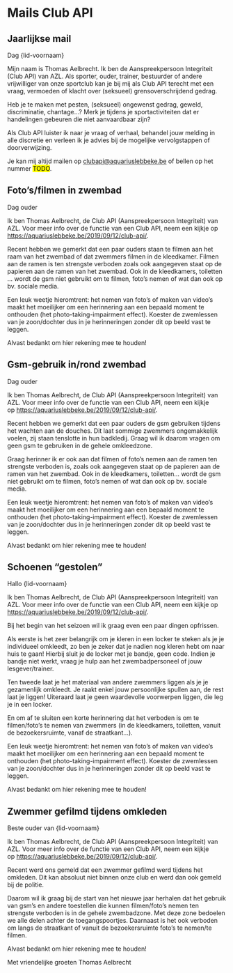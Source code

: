# Mails Club API

## Jaarlijkse mail

Dag {lid-voornaam}

Mijn naam is Thomas Aelbrecht. Ik ben de Aanspreekpersoon Integriteit (Club API) van AZL. Als sporter, ouder, trainer, bestuurder of andere vrijwilliger van onze sportclub kan je bij mij als Club API terecht met een vraag, vermoeden of klacht over (seksueel) grensoverschrijdend gedrag.

Heb je te maken met pesten, (seksueel) ongewenst gedrag, geweld, discriminatie, chantage…? Merk je tijdens je sportactiviteiten dat er handelingen gebeuren die niet aanvaardbaar zijn?

Als Club API luister ik naar je vraag of verhaal, behandel jouw melding in alle discretie en verleen ik je advies bij de mogelijke vervolgstappen of doorverwijzing.

Je kan mij altijd mailen op <clubapi@aquariuslebbeke.be> of bellen op het nummer <mark>TODO</mark>.

## Foto’s/filmen in zwembad

Dag ouder

Ik ben Thomas Aelbrecht, de Club API (Aanspreekpersoon Integriteit) van AZL. Voor meer info over de functie van een Club API, neem een kijkje op <https://aquariuslebbeke.be/2019/09/12/club-api/>.

Recent hebben we gemerkt dat een paar ouders staan te filmen aan het raam van het zwembad of dat zwemmers filmen in de kleedkamer. Filmen aan de ramen is ten strengste verboden zoals ook aangegeven staat op de papieren aan de ramen van het zwembad. Ook in de kleedkamers, toiletten … wordt de gsm niet gebruikt om te filmen, foto’s nemen of wat dan ook op bv. sociale media.

Een leuk weetje hieromtrent: het nemen van foto’s of maken van video’s maakt het moeilijker om een herinnering aan een bepaald moment te onthouden (het photo-taking-impairment effect). Koester de zwemlessen van je zoon/dochter dus in je herinneringen zonder dit op beeld vast te leggen.

Alvast bedankt om hier rekening mee te houden!

## Gsm-gebruik in/rond zwembad

Dag ouder

Ik ben Thomas Aelbrecht, de Club API (Aanspreekpersoon Integriteit) van AZL. Voor meer info over de functie van een Club API, neem een kijkje op <https://aquariuslebbeke.be/2019/09/12/club-api/>.

Recent hebben we gemerkt dat een paar ouders de gsm gebruiken tijdens het wachten aan de douches. Dit laat sommige zwemmers ongemakkelijk voelen, zij staan tenslotte in hun badkledij. Graag wil ik daarom vragen om geen gsm te gebruiken in de gehele omkleedzone.

Graag herinner ik er ook aan dat filmen of foto’s nemen aan de ramen ten strengste verboden is, zoals ook aangegeven staat op de papieren aan de ramen van het zwembad. Ook in de kleedkamers, toiletten… wordt de gsm niet gebruikt om te filmen, foto’s nemen of wat dan ook op bv. sociale media.

Een leuk weetje hieromtrent: het nemen van foto’s of maken van video’s maakt het moeilijker om een herinnering aan een bepaald moment te onthouden (het photo-taking-impairment effect). Koester de zwemlessen van je zoon/dochter dus in je herinneringen zonder dit op beeld vast te leggen.

Alvast bedankt om hier rekening mee te houden!

## Schoenen “gestolen”

Hallo {lid-voornaam}

Ik ben Thomas Aelbrecht, de Club API (Aanspreekpersoon Integriteit) van AZL. Voor meer info over de functie van een Club API, neem een kijkje op <https://aquariuslebbeke.be/2019/09/12/club-api/>.

Bij het begin van het seizoen wil ik graag even een paar dingen opfrissen.

Als eerste is het zeer belangrijk om je kleren in een locker te steken als je je individueel omkleedt, zo ben je zeker dat je nadien nog kleren hebt om naar huis te gaan! Hierbij sluit je de locker met je bandje, geen code. Indien je bandje niet werkt, vraag je hulp aan het zwembadpersoneel of jouw lesgever/trainer.

Ten tweede laat je het materiaal van andere zwemmers liggen als je je gezamenlijk omkleedt. Je raakt enkel jouw persoonlijke spullen aan, de rest laat je liggen! Uiteraard laat je geen waardevolle voorwerpen liggen, die leg je in een locker.

En om af te sluiten een korte herinnering dat het verboden is om te filmen/foto’s te nemen van zwemmers (in de kleedkamers, toiletten, vanuit de bezoekersruimte, vanaf de straatkant…).

Een leuk weetje hieromtrent: het nemen van foto’s of maken van video’s maakt het moeilijker om een herinnering aan een bepaald moment te onthouden (het photo-taking-impairment effect). Koester de zwemlessen van je zoon/dochter dus in je herinneringen zonder dit op beeld vast te leggen.

Alvast bedankt om hier rekening mee te houden!

## Zwemmer gefilmd tijdens omkleden

Beste ouder van {lid-voornaam}

Ik ben Thomas Aelbrecht, de Club API (Aanspreekpersoon Integriteit) van AZL. Voor meer info over de functie van een Club API, neem een kijkje op <https://aquariuslebbeke.be/2019/09/12/club-api/>.

Recent werd ons gemeld dat een zwemmer gefilmd werd tijdens het omkleden. Dit kan absoluut niet binnen onze club en werd dan ook gemeld bij de politie.

Daarom wil ik graag bij de start van het nieuwe jaar herhalen dat het gebruik van gsm’s en andere toestellen die kunnen filmen/foto’s nemen ten strengste verboden is in de gehele zwembadzone. Met deze zone bedoelen we alle delen achter de toegangspoortjes. Daarnaast is het ook verboden om langs de straatkant of vanuit de bezoekersruimte foto’s te nemen/te filmen.

Alvast bedankt om hier rekening mee te houden!

Met vriendelijke groeten
Thomas Aelbrecht
